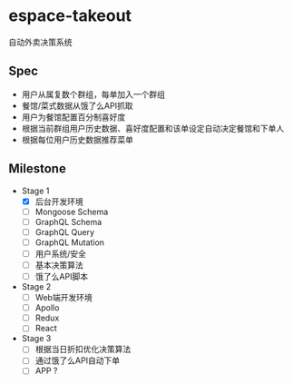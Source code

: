 # espace-takeout

自动外卖决策系统

## Spec
* 用户从属复数个群组，每单加入一个群组
* 餐馆/菜式数据从饿了么API抓取
* 用户为餐馆配置百分制喜好度
* 根据当前群组用户历史数据、喜好度配置和该单设定自动决定餐馆和下单人
* 根据每位用户历史数据推荐菜单

## Milestone
* Stage 1
  * [x] 后台开发环境
  * [ ] Mongoose Schema
  * [ ] GraphQL Schema
  * [ ] GraphQL Query
  * [ ] GraphQL Mutation
  * [ ] 用户系统/安全
  * [ ] 基本决策算法
  * [ ] 饿了么API脚本
* Stage 2
  * [ ] Web端开发环境
  * [ ] Apollo
  * [ ] Redux
  * [ ] React
* Stage 3
  * [ ] 根据当日折扣优化决策算法
  * [ ] 通过饿了么API自动下单
  * [ ] APP ?
